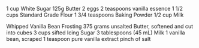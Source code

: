 1 cup White Sugar
125g Butter
2 eggs
2 teaspoons vanilla essence
1 1/2 cups Standard Grade Flour
1 3/4 teaspoons Baking Powder
1/2 cup Milk

Whipped Vanilla Bean Frosting
375 grams unsalted Butter, softened and cut into cubes
3 cups sifted Icing Sugar
3 tablespoons (45 mL) Milk
1 vanilla bean, scraped
1 teaspoon pure vanilla extract
pinch of salt
